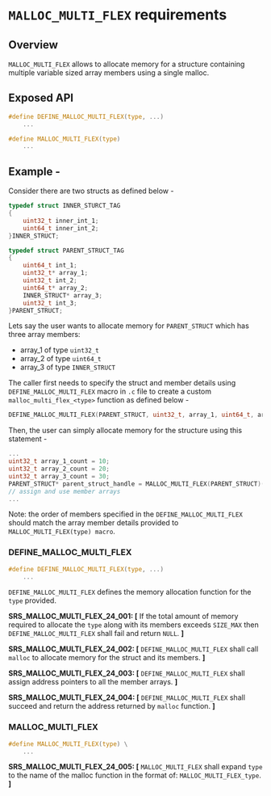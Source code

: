 # `MALLOC_MULTI_FLEX` requirements

## Overview

`MALLOC_MULTI_FLEX` allows to allocate memory for a structure containing multiple variable sized array members using a single malloc.

## Exposed API

```c
#define DEFINE_MALLOC_MULTI_FLEX(type, ...)
    ...

#define MALLOC_MULTI_FLEX(type)
    ...
```

## Example - 

Consider there are two structs as defined below -

```c
typedef struct INNER_STURCT_TAG
{
    uint32_t inner_int_1;
    uint64_t inner_int_2;
}INNER_STRUCT;

typedef struct PARENT_STRUCT_TAG
{
    uint64_t int_1;
    uint32_t* array_1;
    uint32_t int_2;
    uint64_t* array_2;
    INNER_STRUCT* array_3;
    uint32_t int_3;
}PARENT_STRUCT;
```

Lets say the user wants to allocate memory for `PARENT_STRUCT` which has three array members:
- array_1 of type `uint32_t`
- array_2 of type `uint64_t`
- array_3 of type `INNER_STRUCT`

The caller first needs to specify the struct and member details using `DEFINE_MALLOC_MULTI_FLEX` macro in `.c` file to create a custom `malloc_multi_flex_<type>` function as defined below -

```c
DEFINE_MALLOC_MULTI_FLEX(PARENT_STRUCT, uint32_t, array_1, uint64_t, array_2, INNER_STRUCT, array_3)
```

Then, the user can simply allocate memory for the structure using this statement -

```c
...
uint32_t array_1_count = 10;
uint32_t array_2_count = 20;
uint32_t array_3_count = 30;
PARENT_STRUCT* parent_struct_handle = MALLOC_MULTI_FLEX(PARENT_STRUCT)(sizeof(PARENT_STRUCT), array_1_count, array_2_count, array_3_count);
// assign and use member arrays
...
```

Note: the order of members specified in the `DEFINE_MALLOC_MULTI_FLEX` should match the array member details provided to `MALLOC_MULTI_FLEX(type) macro`.

### DEFINE_MALLOC_MULTI_FLEX

```c
#define DEFINE_MALLOC_MULTI_FLEX(type, ...)
    ...
```

`DEFINE_MALLOC_MULTI_FLEX` defines the memory allocation function for the `type` provided.

**SRS_MALLOC_MULTI_FLEX_24_001: [** If the total amount of memory required to allocate the `type` along with its members exceeds `SIZE_MAX` then `DEFINE_MALLOC_MULTI_FLEX` shall fail and return `NULL`. **]**

**SRS_MALLOC_MULTI_FLEX_24_002: [** `DEFINE_MALLOC_MULTI_FLEX` shall call `malloc` to allocate memory for the struct and its members. **]**

**SRS_MALLOC_MULTI_FLEX_24_003: [** `DEFINE_MALLOC_MULTI_FLEX` shall assign address pointers to all the member arrays. **]**

**SRS_MALLOC_MULTI_FLEX_24_004: [** `DEFINE_MALLOC_MULTI_FLEX` shall succeed and return the address returned by `malloc` function. **]**

### MALLOC_MULTI_FLEX

```c
#define MALLOC_MULTI_FLEX(type) \
    ...
```

**SRS_MALLOC_MULTI_FLEX_24_005: [** `MALLOC_MULTI_FLEX` shall expand `type` to the name of the malloc function in the format of: `MALLOC_MULTI_FLEX_type`. **]**
